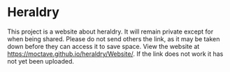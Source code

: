 # Heraldry
This project is a website about heraldry. It will remain private except for when being shared. Please do not send others the link, as it may be taken down before they can access it to save space. View the website at https://moctave.github.io/heraldry/Website/. If the link does not work it has not yet been uploaded.
